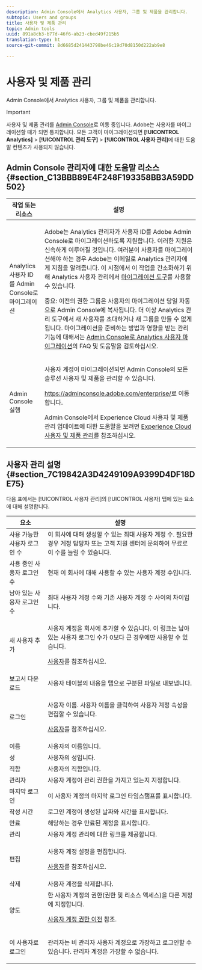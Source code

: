 ```yaml
---
description: Admin Console에서 Analytics 사용자, 그룹 및 제품을 관리합니다.
subtopic: Users and groups
title: 사용자 및 제품 관리
topic: Admin tools
uuid: 891a8cb3-b77d-46f6-ab23-cbed49f215b5
translation-type: ht
source-git-commit: 8d6685d241443798be46c19d70d8150d222ab9e8

---
```



# 사용자 및 제품 관리

Admin Console에서 Analytics 사용자, 그룹 및 제품을 관리합니다.

>[!IMPORTANT]
>
>사용자 및 제품 관리를 [Admin Console](https://helpx.adobe.com/kr/enterprise/using/admin-console.html)로 이동 중입니다. Adobe는 사용자를 마이그레이션할 때가 되면 통지합니다. 모든 고객이 마이그레이션되면 **[!UICONTROL Analytics]** > **[!UICONTROL 관리 도구]** > **[!UICONTROL 사용자 관리]**&#x200B;에 대한 도움말 컨텐츠가 사용되지 않습니다.

## Admin Console 관리자에 대한 도움말 리소스 {#section_C13BBB89E4F248F193358BB3A59DD502}

<table id="table_9263797773A749628E12BB3C1EBE620B"> 
 <thead> 
  <tr> 
   <th colname="col1" class="entry"> 작업 또는 리소스 </th> 
   <th colname="col2" class="entry"> 설명 </th> 
  </tr>
 </thead>
 <tbody> 
  <tr> 
   <td colname="col1"> <p>Analytics 사용자 ID를 Admin Console로 마이그레이션 </p> </td> 
   <td colname="col2"> <p> Adobe는 Analytics 관리자가 사용자 ID를 Adobe Admin Console로 마이그레이션하도록 지원합니다. 이러한 지원은 신속하게 이루어질 것입니다. 여러분이 사용자를 마이그레이션해야 하는 경우 Adobe는 이메일로 Analytics 관리자에게 지침을 알려줍니다. 이 시점에서 이 작업을 간소화하기 위해 Analytics 사용자 관리에서 <a href="https://docs.adobe.com/content/help/ko-KR/analytics/admin/user-product-management/user-management/migrate-users/c-migration-tool.html">마이그레이션 도구</a>를 사용할 수 있습니다. </p> <p>중요: 이전의 권한 그룹은 사용자의 마이그레이션 당일 자동으로 Admin Console에 복사됩니다. 더 이상 Analytics 관리 도구에서 새 사용자를 초대하거나 새 그룹을 만들 수 없게 됩니다. 마이그레이션을 준비하는 방법과 영향을 받는 관리 기능에 대해서는 <a href="https://docs.adobe.com/content/help/ko-KR/analytics/admin/user-product-management/user-management/migrate-users/c-migration-tool.html">Admin Console로 Analytics 사용자 마이그레이션</a>의 FAQ 및 도움말을 검토하십시오. </p> </td> 
  </tr> 
  <tr> 
   <td colname="col1"> <p>Admin Console 실행 </p> </td> 
   <td colname="col2"> <p>사용자 계정이 마이그레이션되면 Admin Console의 모든 솔루션 사용자 및 제품을 관리할 수 있습니다. </p> <p><a href="https://adminconsole.adobe.com/enterprise/#"> https://adminconsole.adobe.com/enterprise/</a>로 이동합니다. </p> <p>Admin Console에서 Experience Cloud 사용자 및 제품 관리 업데이트에 대한 도움말을 보려면 <a href="https://docs.adobe.com/content/help/ko-KR/core-services/interface/manage-users-and-products/admin-getting-started.html">Experience Cloud 사용자 및 제품 관리</a>를 참조하십시오. </p> </td> 
  </tr> 
 </tbody> 
</table>

## 사용자 관리 설명 {#section_7C19842A3D4249109A9399D4DF18DE75}

다음 표에서는 [!UICONTROL 사용자 관리]의 [!UICONTROL 사용자] 탭에 있는 요소에 대해 설명합니다.

<table id="table_6F81D1095EB945D8995FF971B65BA52A"> 
 <thead> 
  <tr> 
   <th colname="col1" class="entry"> 요소 </th> 
   <th colname="col2" class="entry"> 설명 </th> 
  </tr> 
 </thead>
 <tbody> 
  <tr> 
   <td colname="col1"> <span class="wintitle"> 사용 가능한 사용자 로그인 수</span> </td> 
   <td colname="col2"> 이 회사에 대해 생성할 수 있는 최대 사용자 계정 수. 필요한 경우 계정 담당자 또는 고객 지원 센터에 문의하여 무료로 이 수를 늘릴 수 있습니다. </td> 
  </tr> 
  <tr> 
   <td colname="col1"> <span class="wintitle"> 사용 중인 사용자 로그인 수</span> </td> 
   <td colname="col2"> 현재 이 회사에 대해 사용할 수 있는 사용자 계정 수입니다. </td> 
  </tr> 
  <tr> 
   <td colname="col1"> <span class="wintitle"> 남아 있는 사용자 로그인 수</span> </td> 
   <td colname="col2"> 최대 사용자 계정 수와 기존 사용자 계정 수 사이의 차이입니다. </td> 
  </tr> 
  <tr> 
   <td colname="col1"> <span class="wintitle"> 새 사용자 추가</span> </td> 
   <td colname="col2"> <p>사용자 계정을 회사에 추가할 수 있습니다. 이 링크는 남아 있는 사용자 로그인 수가 0보다 큰 경우에만 사용할 수 있습니다. </p> <p><a href="/help/admin/user-management2/c-user-management/users.md">사용자</a>를 참조하십시오. </p> </td> 
  </tr> 
  <tr> 
   <td colname="col1"> <span class="wintitle"> 보고서 다운로드</span> </td> 
   <td colname="col2"><span class="wintitle">사용자</span> 테이블의 내용을 탭으로 구분된 파일로 내보냅니다. </td> 
  </tr> 
  <tr> 
   <td colname="col1"> <span class="wintitle"> 로그인</span> </td> 
   <td colname="col2"> <p>사용자 이름. 사용자 이름을 클릭하여 사용자 계정 속성을 편집할 수 있습니다. </p> <p><a href="/help/admin/user-management2/c-user-management/users.md">사용자</a>를 참조하십시오. </p> </td> 
  </tr> 
  <tr> 
   <td colname="col1"> <span class="wintitle"> 이름</span> </td> 
   <td colname="col2"> 사용자의 이름입니다. </td> 
  </tr> 
  <tr> 
   <td colname="col1"> <span class="wintitle"> 성</span> </td> 
   <td colname="col2"> 사용자의 성입니다. </td> 
  </tr> 
  <tr> 
   <td colname="col1"> <span class="wintitle"> 직함</span> </td> 
   <td colname="col2"> 사용자의 직함입니다. </td> 
  </tr> 
  <tr> 
   <td colname="col1"> <span class="wintitle"> 관리자</span> </td> 
   <td colname="col2"> 사용자 계정이 관리 권한을 가지고 있는지 지정합니다. </td> 
  </tr> 
  <tr> 
   <td colname="col1"> <span class="wintitle"> 마지막 로그인</span> </td> 
   <td colname="col2"> 이 사용자 계정의 마지막 로그인 타임스탬프를 표시합니다. </td> 
  </tr> 
  <tr> 
   <td colname="col1"><span class="wintitle"> 작성 시간</span> </td> 
   <td colname="col2"> 로그인 계정이 생성된 날짜와 시간을 표시합니다. </td> 
  </tr> 
  <tr> 
   <td colname="col1"> <span class="wintitle"> 만료</span> </td> 
   <td colname="col2"> 해당하는 경우 만료된 계정을 표시합니다. </td> 
  </tr> 
  <tr> 
   <td colname="col1"> <span class="wintitle"> 관리</span> </td> 
   <td colname="col2"> 사용자 계정 관리에 대한 링크를 제공합니다. </td> 
  </tr> 
  <tr> 
   <td colname="col1"> <span class="wintitle"> 편집</span> </td> 
   <td colname="col2"> <p>사용자 계정 설정을 편집합니다. </p> <p><a href="/help/admin/user-management2/c-user-management/users.md">사용자</a>를 참조하십시오. </p> </td> 
  </tr> 
  <tr> 
   <td colname="col1"> <span class="wintitle"> 삭제</span> </td> 
   <td colname="col2"> 사용자 계정을 삭제합니다. </td> 
  </tr> 
  <tr> 
   <td colname="col1"> <span class="wintitle"> 양도</span> </td> 
   <td colname="col2">한 사용자 계정의 권한(권한 및 리소스 액세스)을 다른 계정에 지정합니다. <p> <a href="/help/admin/user-management2/c-user-management/t-transfer-user-accout-privileges.md"> 사용자 계정 권한 이전</a> 참조. </p> </td> 
  </tr> 
  <tr> 
   <td colname="col1"><span class="wintitle"> 이 사용자로 로그인</span> </td> 
   <td colname="col2"> <p>관리자는 비 관리자 사용자 계정으로 가장하고 로그인할 수 있습니다. 관리자 계정은 가장할 수 없습니다. </p> </td> 
  </tr> 
 </tbody> 
</table>

